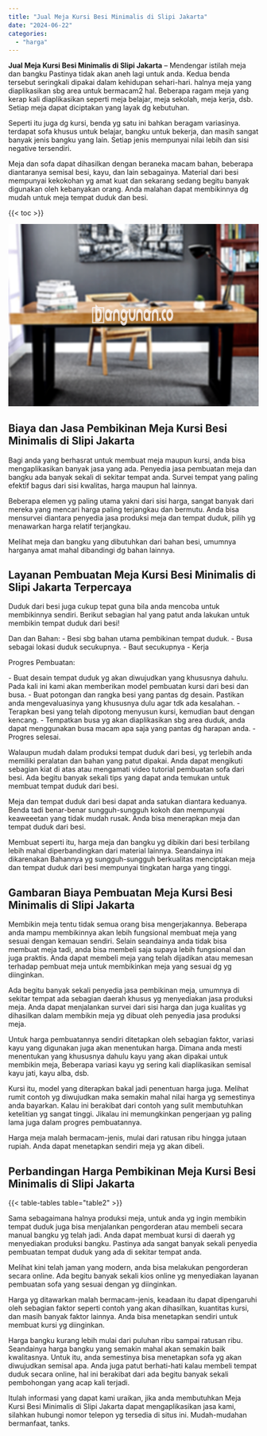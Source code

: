 ```yaml
---
title: "Jual Meja Kursi Besi Minimalis di Slipi Jakarta"
date: "2024-06-22"
categories: 
  - "harga"
---
```


**Jual Meja Kursi Besi Minimalis di Slipi Jakarta** – Mendengar istilah meja dan bangku Pastinya tidak akan aneh lagi untuk anda. Kedua benda tersebut seringkali dipakai dalam kehidupan sehari-hari. halnya meja yang diaplikasikan sbg area untuk bermacam2 hal. Beberapa ragam meja yang kerap kali diaplikasikan seperti meja belajar, meja sekolah, meja kerja, dsb. Setiap meja dapat diciptakan yang layak dg kebutuhan.

Seperti itu juga dg kursi, benda yg satu ini bahkan beragam variasinya. terdapat sofa khusus untuk belajar, bangku untuk bekerja, dan masih sangat banyak jenis bangku yang lain. Setiap jenis mempunyai nilai lebih dan sisi negative tersendiri.

Meja dan sofa dapat dihasilkan dengan beraneka macam bahan, beberapa diantaranya semisal besi, kayu, dan lain sebagainya. Material dari besi mempunyai kekokohan yg amat kuat dan sekarang sedang begitu banyak digunakan oleh kebanyakan orang. Anda malahan dapat membikinnya dg mudah untuk meja tempat duduk dan besi.

{{< toc >}}

![Jual Meja Kursi Besi Minimalis di Slipi Jakarta](/images/jual-meja-besi-murah10.png)

## Biaya dan Jasa Pembikinan Meja Kursi Besi Minimalis di Slipi Jakarta

Bagi anda yang berhasrat untuk membuat meja maupun kursi, anda bisa mengaplikasikan banyak jasa yang ada. Penyedia jasa pembuatan meja dan bangku ada banyak sekali di sekitar tempat anda. Survei tempat yang paling efektif bagus dari sisi kwalitas, harga maupun hal lainnya.

Beberapa elemen yg paling utama yakni dari sisi harga, sangat banyak dari mereka yang mencari harga paling terjangkau dan bermutu. Anda bisa mensurvei diantara penyedia jasa produksi meja dan tempat duduk, pilih yg menawarkan harga relatif terjangkau.

Melihat meja dan bangku yang dibutuhkan dari bahan besi, umumnya harganya amat mahal dibandingi dg bahan lainnya.

## Layanan Pembuatan Meja Kursi Besi Minimalis di Slipi Jakarta Terpercaya

Duduk dari besi juga cukup tepat guna bila anda mencoba untuk membikinnya sendiri. Berikut sebagian hal yang patut anda lakukan untuk membikin tempat duduk dari besi!

Dan dan Bahan: - Besi sbg bahan utama pembikinan tempat duduk. - Busa sebagai lokasi duduk secukupnya. - Baut secukupnya - Kerja

Progres Pembuatan:

\- Buat desain tempat duduk yg akan diwujudkan yang khususnya dahulu. Pada kali ini kami akan memberikan model pembuatan kursi dari besi dan busa. - Buat potongan dan rangka besi yang pantas dg desain. Pastikan anda mengevaluasinya yang khususnya dulu agar tdk ada kesalahan. - Terapkan besi yang telah dipotong menyusun kursi, kemudian baut dengan kencang. - Tempatkan busa yg akan diaplikasikan sbg area duduk, anda dapat menggunakan busa macam apa saja yang pantas dg harapan anda. - Progres selesai.

Walaupun mudah dalam produksi tempat duduk dari besi, yg terlebih anda memiliki peralatan dan bahan yang patut dipakai. Anda dapat mengikuti sebagian kiat di atas atau mengamati video tutorial pembuatan sofa dari besi. Ada begitu banyak sekali tips yang dapat anda temukan untuk membuat tempat duduk dari besi.

Meja dan tempat duduk dari besi dapat anda satukan diantara keduanya. Benda tadi benar-benar sungguh-sungguh kokoh dan mempunyai keaweeetan yang tidak mudah rusak. Anda bisa menerapkan meja dan tempat duduk dari besi.

Membuat seperti itu, harga meja dan bangku yg dibikin dari besi terbilang lebih mahal diperbandingkan dari material lainnya. Seandainya ini dikarenakan Bahannya yg sungguh-sungguh berkualitas menciptakan meja dan tempat duduk dari besi mempunyai tingkatan harga yang tinggi.

## Gambaran Biaya Pembuatan Meja Kursi Besi Minimalis di Slipi Jakarta

Membikin meja tentu tidak semua orang bisa mengerjakannya. Beberapa anda mampu membikinnya akan lebih fungsional membuat meja yang sesuai dengan kemauan sendiri. Selain seandainya anda tidak bisa membuat meja tadi, anda bisa membeli saja supaya lebih fungsional dan juga praktis. Anda dapat membeli meja yang telah dijadikan atau memesan terhadap pembuat meja untuk membikinkan meja yang sesuai dg yg diinginkan.

Ada begitu banyak sekali penyedia jasa pembikinan meja, umumnya di sekitar tempat ada sebagian daerah khusus yg menyediakan jasa produksi meja. Anda dapat menjalankan survei dari sisi harga dan juga kualitas yg dihasilkan dalam membikin meja yg dibuat oleh penyedia jasa produksi meja.

Untuk harga pembuatannya sendiri ditetapkan oleh sebagian faktor, variasi kayu yang digunakan juga akan menentukan harga. Dimana anda mesti menentukan yang khususnya dahulu kayu yang akan dipakai untuk membikin meja, Beberapa variasi kayu yg sering kali diaplikasikan semisal kayu jati, kayu alba, dsb.

Kursi itu, model yang diterapkan bakal jadi penentuan harga juga. Melihat rumit contoh yg diwujudkan maka semakin mahal nilai harga yg semestinya anda bayarkan. Kalau ini berakibat dari contoh yang sulit membutuhkan ketelitian yg sangat tinggi. Jikalau ini memungkinkan pengerjaan yg paling lama juga dalam progres pembuatannya.

Harga meja malah bermacam-jenis, mulai dari ratusan ribu hingga jutaan rupiah. Anda dapat menetapkan sendiri meja yg akan dibeli.

## Perbandingan Harga Pembikinan Meja Kursi Besi Minimalis di Slipi Jakarta

{{< table-tables table="table2" >}}

Sama sebagaimana halnya produksi meja, untuk anda yg ingin membikin tempat duduk juga bisa menjalankan pengorderan atau membeli secara manual bangku yg telah jadi. Anda dapat membuat kursi di daerah yg menyediakan produksi bangku. Pastinya ada sangat banyak sekali penyedia pembuatan tempat duduk yang ada di sekitar tempat anda.

Melihat kini telah jaman yang modern, anda bisa melakukan pengorderan secara online. Ada begitu banyak sekali kios online yg menyediakan layanan pembuatan sofa yang sesuai dengan yg diinginkan.

Harga yg ditawarkan malah bermacam-jenis, keadaan itu dapat dipengaruhi oleh sebagian faktor seperti contoh yang akan dihasilkan, kuantitas kursi, dan masih banyak faktor lainnya. Anda bisa menetapkan sendiri untuk membuat kursi yg diinginkan.

Harga bangku kurang lebih mulai dari puluhan ribu sampai ratusan ribu. Seandainya harga bangku yang semakin mahal akan semakin baik kwalitasnya. Untuk itu, anda semestinya bisa menetapkan sofa yg akan diwujudkan semisal apa. Anda juga patut berhati-hati kalau membeli tempat duduk secara online, hal ini berakibat dari ada begitu banyak sekali pembohongan yang acap kali terjadi.

Itulah informasi yang dapat kami uraikan, jika anda membutuhkan Meja Kursi Besi Minimalis di Slipi Jakarta dapat mengaplikasikan jasa kami, silahkan hubungi nomor telepon yg tersedia di situs ini. Mudah-mudahan bermanfaat, tanks.
